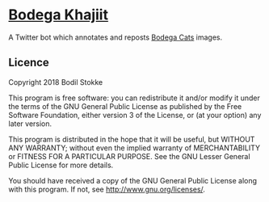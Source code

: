# [Bodega Khajiit](https://twitter.com/BodegaKhajiit)

A Twitter bot which annotates and reposts
[Bodega Cats](https://twitter.com/bodegacats_) images.

## Licence

Copyright 2018 Bodil Stokke

This program is free software: you can redistribute it and/or modify it under
the terms of the GNU General Public License as published by the Free Software
Foundation, either version 3 of the License, or (at your option) any later
version.

This program is distributed in the hope that it will be useful, but WITHOUT ANY
WARRANTY; without even the implied warranty of MERCHANTABILITY or FITNESS FOR A
PARTICULAR PURPOSE. See the GNU Lesser General Public License for more details.

You should have received a copy of the GNU General Public License along with
this program. If not, see <http://www.gnu.org/licenses/>.
